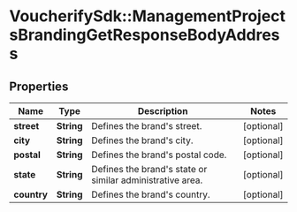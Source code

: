 # VoucherifySdk::ManagementProjectsBrandingGetResponseBodyAddress

## Properties

| Name | Type | Description | Notes |
| ---- | ---- | ----------- | ----- |
| **street** | **String** | Defines the brand&#39;s street. | [optional] |
| **city** | **String** | Defines the brand&#39;s city. | [optional] |
| **postal** | **String** | Defines the brand&#39;s postal code. | [optional] |
| **state** | **String** | Defines the brand&#39;s state or similar administrative area. | [optional] |
| **country** | **String** | Defines the brand&#39;s country. | [optional] |

